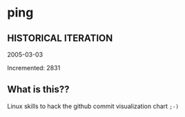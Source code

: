 # ping

## HISTORICAL ITERATION
2005-03-03

Incremented: 2831

## What is this?? 
Linux skills to hack the github commit visualization chart `;-)`
